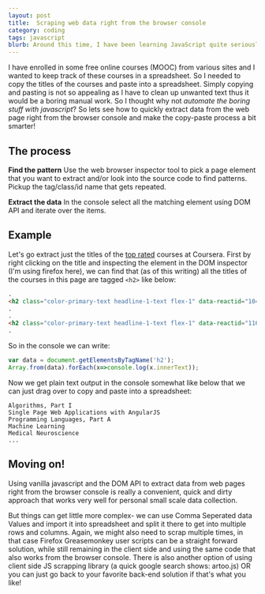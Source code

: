 ```yaml
---
layout: post
title:  Scraping web data right from the browser console
category: coding
tags: javascript
blurb: Around this time, I have been learning JavaScript quite seriously and trying to use it for anything outside of my coding exercises.
---
```

I have enrolled in some free online courses (MOOC) from various sites and I wanted to keep track of these courses in a spreadsheet. So I needed to copy the titles of the courses and paste into a spreadsheet. Simply copying and pasting is not so appealing as I have to clean up unwanted text thus it would be a boring manual work. So I thought why not *automate the boring stuff with javascript*? So lets see how to quickly extract data from the web page right from the browser console and make the copy-paste process a bit smarter!
<!--more-->

## The process

**Find the pattern**  Use the web browser inspector tool to pick a page element that you want to extract and/or look into the source code to find patterns. Pickup the tag/class/id name that gets repeated. 

**Extract the data**  In the console select all the matching element using DOM API and iterate over the items.

## Example
Let's go extract just the titles of the [top rated](https://www.coursera.org/featured/top_rated_courses) courses at Coursera. First by right clicking on the title and inspecting the element in the DOM inspector (I'm using firefox here), we can find that (as of this writing) all the titles of the courses in this page are tagged ```<h2>``` like below:

~~~ html
.
<h2 class="color-primary-text headline-1-text flex-1" data-reactid="104">Algorithms, Part I</h2>
.
.
<h2 class="color-primary-text headline-1-text flex-1" data-reactid="116">Single Page Web Applications with AngularJS</h2>
.
~~~

So in the console we can write:

~~~ javascript
var data = document.getElementsByTagName('h2');
Array.from(data).forEach(x=>console.log(x.innerText));
~~~

Now we get plain text output in the console somewhat like below that we can just drag over to copy and paste into a spreadsheet:

~~~
Algorithms, Part I
Single Page Web Applications with AngularJS
Programming Languages, Part A
Machine Learning
Medical Neuroscience
...
~~~

## Moving on!

Using vanilla javascript and the DOM API to extract data from web pages right from the browser console is really a convenient, quick and dirty approach that works very well for personal small scale data collection. 

But things can get little more complex- we can use Comma Seperated data Values and import it into spreadsheet and split it there to get into multiple rows and columns. Again, we might also need to scrap multiple times, in that case Firefox Greasemonkey user scripts can be a straight forward solution, while still remaining in the client side and using the same code that also works from the browser console. There is also another option of using client side JS scrapping library (a quick google search shows: artoo.js) OR you can just go back to your favorite back-end solution if that's what you like!
